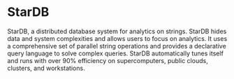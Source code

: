 # StarDB
StarDB, a distributed database system for analytics on strings. StarDB hides data and system complexities and allows users to focus on analytics. It uses a comprehensive set of parallel string operations and provides a declarative query language to solve complex queries. StarDB automatically tunes itself and runs with over 90% efficiency on supercomputers, public clouds, clusters, and workstations.
